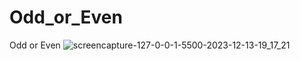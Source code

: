 # Odd_or_Even
 Odd or Even
![screencapture-127-0-0-1-5500-2023-12-13-19_17_21](https://github.com/Ansh-02/Odd_or_Even/assets/144118177/33d0acc4-d835-4ef8-b199-dcaffc235a04)
